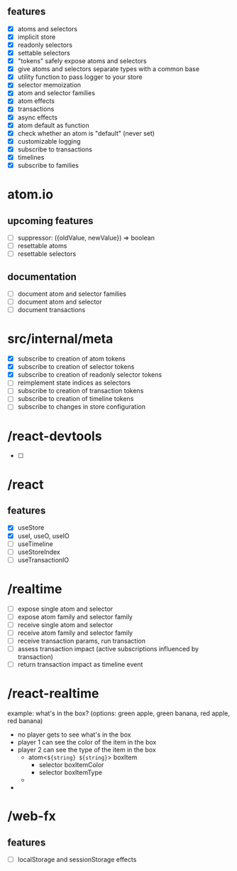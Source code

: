 ## features
- [x] atoms and selectors
- [x] implicit store
- [x] readonly selectors
- [x] settable selectors
- [x] "tokens" safely expose atoms and selectors
- [x] give atoms and selectors separate types with a common base
- [x] utility function to pass logger to your store
- [x] selector memoization
- [x] atom and selector families
- [x] atom effects
- [x] transactions
- [x] async effects
- [x] atom default as function
- [x] check whether an atom is "default" (never set)
- [x] customizable logging
- [x] subscribe to transactions
- [x] timelines
- [x] subscribe to families

# atom.io
## upcoming features
- [ ] suppressor: ({oldValue, newValue}) => boolean
- [ ] resettable atoms
- [ ] resettable selectors

## documentation
- [ ] document atom and selector families
- [ ] document atom and selector
- [ ] document transactions

# src/internal/meta
- [x] subscribe to creation of atom tokens
- [x] subscribe to creation of selector tokens
- [x] subscribe to creation of readonly selector tokens
- [ ] reimplement state indices as selectors
- [ ] subscribe to creation of transaction tokens
- [ ] subscribe to creation of timeline tokens
- [ ] subscribe to changes in store configuration

# /react-devtools
- [ ] 

# /react
## features
- [x] useStore
- [x] useI, useO, useIO
- [ ] useTimeline
- [ ] useStoreIndex
- [ ] useTransactionIO 

# /realtime
- [ ] expose single atom and selector
- [ ] expose atom family and selector family
- [ ] receive single atom and selector
- [ ] receive atom family and selector family
- [ ] receive transaction params, run transaction
- [ ] assess transaction impact (active subscriptions influenced by transaction)
- [ ] return transaction impact as timeline event

# /react-realtime
example: what's in the box? (options: green apple, green banana, red apple, red banana)
- no player gets to see what's in the box
- player 1 can see the color of the item in the box
- player 2 can see the type of the item in the box
  - atom<`${string} ${string}`> boxItem
    - selector boxItemColor
    - selector boxItemType
  - 
- 

# /web-fx
## features
- [ ] localStorage and sessionStorage effects
